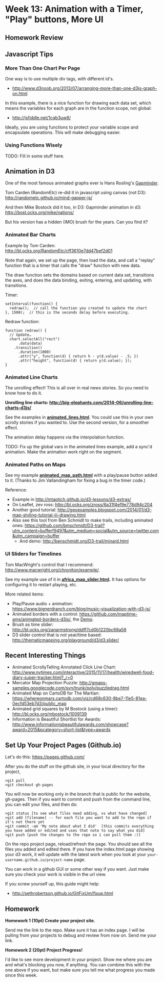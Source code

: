 
# Week 13: Animation with a Timer, "Play" buttons, More UI


## Homework Review

## Javascript Tips

### More Than One Chart Per Page

One way is to use multiple div tags, with different id's.

* http://www.d3noob.org/2013/07/arranging-more-than-one-d3js-graph-on.html

In this example, there is a nice function for drawing each data set, which means the variables for each graph are in the function scope, not global:

* http://jsfiddle.net/1cqb3uw8/

Ideally, you are using functions to protect your variable scope and encapsulate operations.  This will make debugging easier.

### Using Functions Wisely

TODO: Fill in some stuff here.


## Animation in D3

One of the most famous animated graphs ever is Hans Rosling's [Gapminder](http://www.gapminder.org/world/#$majorMode=chart$is;shi=t;ly=2003;lb=f;il=t;fs=11;al=30;stl=t;st=t;nsl=t;se=t$wst;tts=C$ts;sp=5.59290322580644;ti=2013$zpv;v=0$inc_x;mmid=XCOORDS;iid=phAwcNAVuyj1jiMAkmq1iMg;by=ind$inc_y;mmid=YCOORDS;iid=phAwcNAVuyj2tPLxKvvnNPA;by=ind$inc_s;uniValue=8.21;iid=phAwcNAVuyj0XOoBL_n5tAQ;by=ind$inc_c;uniValue=255;gid=CATID0;by=grp$map_x;scale=log;dataMin=194;dataMax=96846$map_y;scale=lin;dataMin=23;dataMax=86$map_s;sma=49;smi=2.65$cd;bd=0$inds=;example=75).

Tom Carden (RandomEtc) re-did it in javascript using canvas (not D3):
http://randometc.github.io/mind-gapper-js/

And then Mike Bostock did it too, in D3: Gapminder animation in d3: http://bost.ocks.org/mike/nations/

But his version has a hidden (IMO) brush for the years. Can you find it?


### Animated Bar Charts

Example by Tom Carden: http://bl.ocks.org/RandomEtc/cff3610e7dd47bef2d01

Note that again, we set up the page, then load the data, and call a "replay" function that is a timer that calls the "draw" function with new data.

The draw function sets the domains based on current data set, transitions the axes, and does the data binding, exiting, entering, and updating, with transitions.

Timer:

````
setInterval(function() {
  redraw();  // call the function you created to update the chart
}, 1500);  // this is the seconds delay before executing.
````

Redraw function:

````
function redraw() {
  // Update…
  chart.selectAll("rect")
      .data(data)
    .transition()
      .duration(1000)
      .attr("y", function(d) { return h - y(d.value) - .5; })
      .attr("height", function(d) { return y(d.value); });
}
````

### Animated Line Charts

The unrolling effect!  This is all over in real news stories.  So you need to know how to do it.

**Unrolling line charts: http://big-elephants.com/2014-06/unrolling-line-charts-d3js/**

See the examples in **[animated_lines.html](animated_lines.html)**.  You could use this in your own scrolly stories if you wanted to.  Use the second version, for a smoother effect.

The animation delay happens via the interpolation function.

TODO: Fix up the global vars in the animated lines example, add a sync'd animation. Make the animation work right on the segment.


### Animated Paths on Maps

See my example **[animated_map_path.html](animated_map_path.html)** with a play/pause button added to it. (Thanks to Jim Vallandingham for fixing a bug in the timer code.)

Reference:

* Example in http://mtaptich.github.io/d3-lessons/d3-extras/
* On Leaflet, zev ross: http://bl.ocks.org/zross/6a31f4ef9e778d94c204
* Another good tutorial: http://geoexamples.blogspot.com/2014/01/d3-map-styling-tutorial-iii-drawing.html
* Also see this tool from Ben Schmidt to make trails, including animated ones: https://github.com/bmschmidt/D3-trail?utm_content=bufferf9497&utm_medium=social&utm_source=twitter.com&utm_campaign=buffer
  * And demo: http://benschmidt.org/D3-trail/minard.html



### UI Sliders for Timelines

Tom MacWright's control that I recommend: http://www.macwright.org/chroniton/example/.

See my example use of it in **[africa_map_slider.html](africa_map_slider.html).** It has options for configuring it to restart playing, etc.

More related items:

* Play/Pause audio + animation: https://www.bignerdranch.com/blog/music-visualization-with-d3-js/
* Animated borders with a control: https://github.com/maptime-ams/animated-borders-d3js/, the [Demo](http://maptime-ams.github.io/animated-borders-d3js/tutorial/13/).
* Brush as time slider: http://bl.ocks.org/zanarmstrong/ddff7cd0b1220bc68a58
* D3 slider control that is not year/time based: http://thematicmapping.org/playground/d3/d3.slider/



## Recent Interesting Things

* Animated ScrollyTelling Annotated Click Line Chart: http://www.nytimes.com/interactive/2015/11/17/health/wiredwell-food-diary-super-tracker.html?_r=0
* Mercator Map Projection Puzzle: http://gmaps-samples.googlecode.com/svn/trunk/poly/puzzledrag.html
* Animated Map on CartoDB for The Martian: https://whereonmars.cartodb.com/viz/cd68c630-8be7-11e5-81ea-0ecfd53eb7d3/public_map
* Animated grid squares by M Bostock (using a timer): http://bl.ocks.org/mbostock/1009139
* Information is Beautiful Shortlist for Awards: http://www.informationisbeautifulawards.com/showcase?award=2015&pcategory=short-list&type=awards 


## Set Up Your Project Pages (Github.io)

Let's do this:
https://pages.github.com/

After you do the stuff on the github site, in your local directory for the project,

````
>git pull
>git checkout gh-pages
````

You will now be working only in the branch that is public for the website, gh-pages.  Then if you want to commit and push from the command line, you can edit your files, and then do:

````
>git status [to see what files need adding, vs what have changed]
>git add [filename] -- for each file you want to add to the repo if it's not there yet
>git commit -am 'My note about what I did'  [this commits everything you have added or edited and uses that note to say what you did]
>git push [push the changes to the repo so i can pull them :)]
````

On the repo project page, reload/refresh the page. You should see all the files you added and edited there.  If you have the index.html page showing your d3 work, it will update with the latest work when you look at
your `your-username.github.io/project-name` page.

You can work in a github GUI or some other way if you want.  Just make sure you check your work is visible in the url view.

If you screw yourself up, this guide might help:

 * http://sethrobertson.github.io/GitFixUm/fixup.html


## Homework

**Homework 1 (10pt) Create your project site.**

Send me the link to the repo. Make sure it has an index page.  I will be pulling from your projects to debug and review from now on.  Send me your link.

**Homework 2 (20pt) Project Progress!**

I'd like to see more development in your project.  Show me where you are and what's blocking you now, if anything.  You can combine this with the one above if you want, but make sure you tell me what progress you made since this week.




